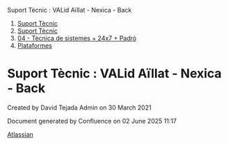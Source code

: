 Suport Tècnic : VALid Aïllat - Nexica - Back  

1.  [Suport Tècnic](index.md)
2.  [Suport Tècnic](13893782.md)
3.  [04 - Tècnica de sistemes + 24x7 + Padró](26313202.md)
4.  [Plataformes](Plataformes_41520520.md)

Suport Tècnic : VALid Aïllat - Nexica - Back
============================================

Created by David Tejada Admin on 30 March 2021

Document generated by Confluence on 02 June 2025 11:17

[Atlassian](http://www.atlassian.com/)